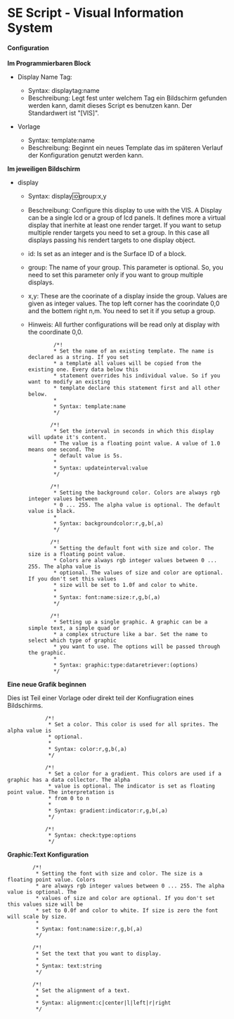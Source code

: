 # SE Script - Visual Information System

#### Configuration

**Im Programmierbaren Block**

* Display Name Tag:
  * Syntax: displaytag:name
  * Beschreibung: Legt fest unter welchem Tag ein Bildschirm gefunden werden kann, damit dieses Script es benutzen kann. Der Standardwert ist "[VIS]".

* Vorlage
  * Syntax: template:name
  * Beschreibung: Beginnt ein neues Template das im späteren Verlauf der Konfiguration genutzt werden kann.
 
**Im jeweiligen Bildschirm**

* display
  * Syntax: display:id:group:x,y
  * Beschreibung: Configure this display to use with the VIS. A Display can be a single lcd or a group of lcd panels. It defines more a virtual display that inerhite at least one render target. If you want to setup multiple render targets you need to set a group. In this case all displays passing his rendert targets to one display object.
   * id:    Is set as an integer and is the Surface ID of a block.
   * group: The name of your group. This parameter is optional. So, you need to set this parameter only if you want to group multiple displays.
   * x,y:   These are the coorinate of a display inside the group. Values are given as integer values. The top left corner has the coorindate 0,0 and the bottem right n,m. You need to set it if you setup a group.
   * Hinweis: All further configurations will be read only at display with the coordinate 0,0.
 
                 /*!
                 * Set the name of an existing template. The name is declared as a string. If you set
                 * a template all values will be copied from the existing one. Every data below this
                 * statement overrides his individual value. So if you want to modify an existing
                 * template declare this statement first and all other below.
                 * 
                 * Syntax: template:name
                 */
                 
                /*!
                 * Set the interval in seconds in which this display will update it's content.
                 * The value is a floating point value. A value of 1.0 means one second. The
                 * default value is 5s.
                 * 
                 * Syntax: updateinterval:value
                 */
                 
                /*!
                 * Setting the background color. Colors are always rgb integer values between
                 * 0 ... 255. The alpha value is optional. The default value is black.
                 * 
                 * Syntax: backgroundcolor:r,g,b(,a)
                 */
                 
                /*!
                 * Setting the default font with size and color. The size is a floating point value.
                 * Colors are always rgb integer values between 0 ... 255. The alpha value is 
                 * optional. The values of size and color are optional. If you don't set this values 
                 * size will be set to 1.0f and color to white.
                 * 
                 * Syntax: font:name:size:r,g,b(,a)
                 */
                 
                /*!
                 * Setting up a single graphic. A graphic can be a simple text, a simple quad or
                 * a complex structure like a bar. Set the name to select which type of graphic
                 * you want to use. The options will be passed through the graphic.
                 * 
                 * Syntax: graphic:type:dataretriever:(options)
                 */
                 
**Eine neue Grafik beginnen**

Dies ist Teil einer Vorlage oder direkt teil der Konfiugration eines Bildschirms.

                /*!
                 * Set a color. This color is used for all sprites. The alpha value is
                 * optional.
                 * 
                 * Syntax: color:r,g,b(,a)
                 */
                 
                /*!
                 * Set a color for a gradient. This colors are used if a graphic has a data collector. The alpha
                 * value is optional. The indicator is set as floating point value. The interpretation is
                 * from 0 to n
                 * 
                 * Syntax: gradient:indicator:r,g,b(,a)
                 */
                 
                /*!
                 * Syntax: check:type:options
                 */

**Graphic:Text Konfiguration**

            /*!
             * Setting the font with size and color. The size is a floating point value. Colors
             * are always rgb integer values between 0 ... 255. The alpha value is optional. The
             * values of size and color are optional. If you don't set this values size will be
             * set to 0.0f and color to white. If size is zero the font will scale by size.
             * 
             * Syntax: font:name:size:r,g,b(,a)
             */
             
            /*!
             * Set the text that you want to display.
             * 
             * Syntax: text:string
             */
             
            /*!
             * Set the alignment of a text.
             * 
             * Syntax: alignment:c|center|l|left|r|right
             */
